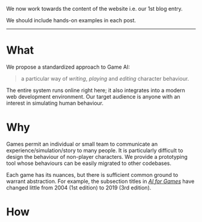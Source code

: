 
We now work towards the content of the website i.e. our 1st blog entry.

We should include hands-on examples in each post.

---

# What

We propose a standardized approach to Game AI:
> a particular way of _writing_, _playing_ and _editing_ character behaviour.

The entire system runs online right here; it also integrates into a modern web development environment. Our target audience is anyone with an interest in simulating human behaviour.

# Why

Games permit an individual or small team to communicate an experience/simulation/story to many people. It is particularly difficult to design the behaviour of non-player characters. We provide a prototyping tool whose behaviours can be easily migrated to other codebases.


Each game has its nuances, but there is sufficient common ground to warrant abstraction.
For example, the subsection titles in [_AI for Games_](#cite-ai-for-games) have changed little from 2004 (1st edition) to 2019 (3rd edition).


# How